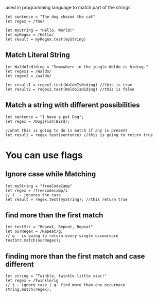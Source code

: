 used in programming language to match part of the strings

```JS
let sentence = "The dog chased the cat"
let regex = /the/

let myString = "Hello, World!"
let myRegex = /Hello/
let result = myRegex.test(myString)
```

## Match Literal String

```JS
let WaldoIsHiding = "Somewhere in the jungle Waldo is hiding."
let regex1 = /Waldo/
let regex2 = /waldo/

let result1 = regex1.test(WaldoIsHiding) //this is true
let result2 = regex2.test(WaldoIsHiding) //this is false
```

## Match a string with different possibilities

```JS
let sentence = "I have a pet Dog";
let regex = /Dog|Fish|Bird/;

//what this is going to do is match if any is present
let result = regex.test(sentence) //this is going to return true
```

# You can use flags 

## Ignore case while Matching
```JS
let myString = "freeCodeCamp"
let regex = /freecodecamp/i
// i  - ignores the case
let result = regex.test(myString); //this return true
```

## find more than the first match
```JS
let testStr = "Repeat, Repeat, Repeat"
let ourRegex = /Repeat/g;
// g - is going to return every single occournace
testStr.match(ourRegex);
```

## finding more than the first match and case different

```JS
let string = "Twinkle, twinkle little star!"
let regex = /Twinkle/ig
// i - ignore case | g- find more than one occurnace
string.match(regex);
```
